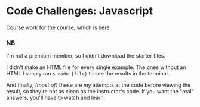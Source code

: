 # Code Challenges: Javascript

Course work for the course, which is [here](https://www.linkedin.com/learning-login/share?forceAccount=false&redirect=https%3A%2F%2Fwww.linkedin.com%2Flearning%2Fcode-challenges-javascript%3Ftrk%3Dshare_ent_url%26shareId%3Dubsi0nHLTo6j4PbTlbSTSw%253D%253D)

### NB

I'm not a premium member, so I didn't download the starter files.

I didn't make an HTML file for every single example. The ones without an HTML I simply ran `$ node {file}` to see the results in the terminal.

And finally, _(most of)_ these are my attempts at the code before viewing the result, so they're not as clean as the instructor's code. If you want the "real" answers, you'll have to watch and learn.
